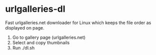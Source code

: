 # urlgalleries-dl
Fast urlgalleries.net downloader for Linux which keeps the file order as displayed on page.

1) Go to gallery page (urlgalleries.net)
2) Select and copy thumbnails
3) Run ./dl.sh